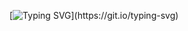 [![Typing SVG](https://readme-typing-svg.demolab.com?font=Special+Elite&duration=2000&pause=500&color=F79797&background=1C1C1CF8&center=true&vCenter=true&multiline=true&repeat=false&random=false&width=435&height=80&lines=Hey!+I+am+Daksh+Tyagi!;Welcome+to+my+GitHub+Profile!)](https://git.io/typing-svg)

<!--
**dakshtyagi0002/dakshtyagi0002** is a ✨ _special_ ✨ repository because its `README.md` (this file) appears on your GitHub profile.

Here are some ideas to get you started:

- 🔭 I’m currently working on ...
- 🌱 I’m currently learning ...
- 👯 I’m looking to collaborate on ...
- 🤔 I’m looking for help with ...
- 💬 Ask me about ...
- 📫 How to reach me: ...
- 😄 Pronouns: ...
- ⚡ Fun fact: ...
-->
